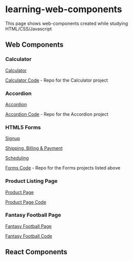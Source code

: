 # learning-web-components

This page shows web-components created while studying HTML/CSS/Javascript

## Web Components

### Calculator
[Calculator](https://plosty.github.io/learning-web-components/calculator/calculator.html)

[Calculator Code](https://github.com/plosty/learning-web-components/tree/master/calculator/) - Repo for the Calculator project

### Accordion
[Accordion](https://plosty.github.io/learning-web-components/accordion/accordion.html)

[Accordion Code](https://github.com/plosty/learning-web-components/tree/master/accordion/) - Repo for the Accordion project

### HTML5 Forms
[Signup](https://plosty.github.io/learning-web-components/forms/signup.html) 

[Shipping, Billing & Payment](https://plosty.github.io/learning-web-components/forms/shipping-billing.html)

[Scheduling](https://plosty.github.io/learning-web-components/forms/scheduling.html)

[Forms Code](https://github.com/plosty/learning-web-components/tree/master/forms/) - Repo for the Forms projects listed above

### Product Listing Page

[Product Page](https://plosty.github.io/learning-web-components/product-page/product.html)

[Product Page Code](https://github.com/plosty/learning-web-components/tree/master/product-page/)

### Fantasy Football Page

[Fantasy Football Page](https://plosty.github.io/learning-web-components/fantasyFootballLeague/fantasyFootballLeague.html)

[Fantasy Football Code](https://github.com/plosty/learning-web-components/tree/master/fantasyFootballLeague/)

## React Components

